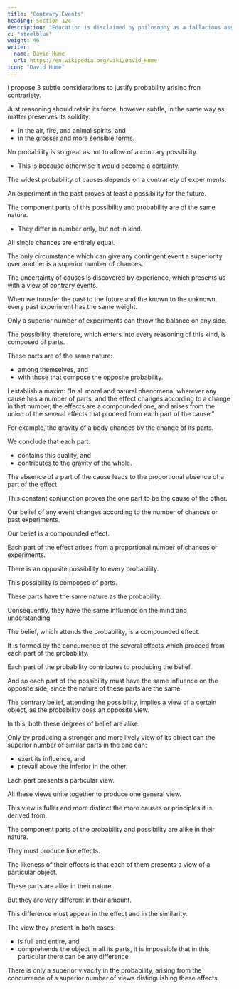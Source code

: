 ```yaml
---
title: "Contrary Events"
heading: Section 12c
description: "Education is disclaimed by philosophy as a fallacious assent to any opinion"
c: "steelblue"
weight: 46
writer:
  name: David Hume
  url: https://en.wikipedia.org/wiki/David_Hume
icon: "David Hume"
---
```




I propose 3 subtle considerations to justify probability arising fron contrariety.

Just reasoning should retain its force, however subtle, in the same way as matter preserves its solidity:
- in the air, fire, and animal spirits, and
- in the grosser and more sensible forms.

No probability is so great as not to allow of a contrary possibility.
- This is because otherwise it would become a certainty.

The widest probability of causes depends on a contrariety of experiments.

An experiment in the past proves at least a possibility for the future.

The component parts of this possibility and probability are of the same nature.
- They differ in number only, but not in kind.

All single chances are entirely equal.

The only circumstance which can give any contingent event a superiority over another is a superior number of chances.

The uncertainty of causes is discovered by experience, which presents us with a view of contrary events.

When we transfer the past to the future and the known to the unknown, every past experiment has the same weight.

Only a superior number of experiments can throw the balance on any side.

The possibility, therefore, which enters into every reasoning of this kind, is composed of parts.

These parts are of the same nature:
- among themselves, and
- with those that compose the opposite probability.

I establish a maxim: "In all moral and natural phenomena, wherever any cause has a number of parts, and the effect changes according to a change in that number, the effects are a compounded one, and arises from the union of the several effects that proceed from each part of the cause."

For example, the gravity of a body changes by the change of its parts.

We conclude that each part:
- contains this quality, and
- contributes to the gravity of the whole.

The absence of a part of the cause leads to the proportional absence of a part of the effect.

This constant conjunction proves the one part to be the cause of the other.

Our belief of any event changes according to the number of chances or past experiments.

Our belief is a compounded effect.

Each part of the effect arises from a proportional number of chances or experiments.



<!-- Let us:
- join these three observations, and
- see what conclusion we can draw from them. -->

There is an opposite possibility to every probability.

This possibility is composed of parts.

These parts have the same nature as the probability.

Consequently, they have the same influence on the mind and understanding.

The belief, which attends the probability, is a compounded effect.

It is formed by the concurrence of the several effects which proceed from each part of the probability.

Each part of the probability contributes to producing the belief. 

And so each part of the possibility must have the same influence on the opposite side, since the nature of these parts are the same.

The contrary belief, attending the possibility, implies a view of a certain object, as the probability does an opposite view.

In this, both these degrees of belief are alike.

Only by producing a stronger and more lively view of its object can the superior number of similar parts in the one can:
- exert its influence, and
- prevail above the inferior in the other.

Each part presents a particular view.

All these views unite together to produce one general view.

This view is fuller and more distinct the more causes or principles it is derived from.

The component parts of the probability and possibility are alike in their nature.

They must produce like effects.

The likeness of their effects is that each of them presents a view of a particular object.

These parts are alike in their nature.

But they are very different in their amount.

This difference must appear in the effect and in the similarity.

The view they present in both cases:
- is full and entire, and
- comprehends the object in all its parts, it is impossible that in this particular there can be any difference

There is only a superior vivacity in the probability, arising from the concurrence of a superior number of views distinguishing these effects.

